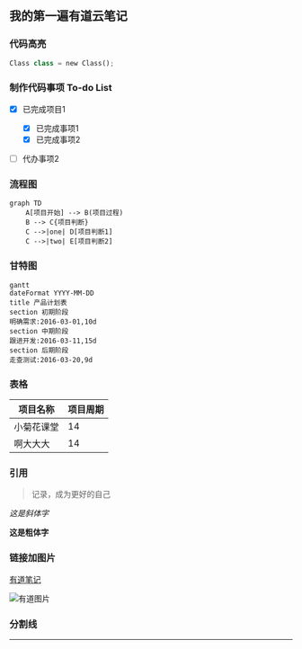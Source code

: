## 我的第一遍有道云笔记

### 代码高亮
```python
Class class = new Class();
```
### 制作代码事项 To-do List

- [x] 已完成项目1
    - [x] 已完成事项1
    - [x] 已完成事项2
- [ ] 代办事项2


###  流程图

```
graph TD
    A[项目开始] --> B(项目过程)
    B --> C{项目判断}
    C -->|one| D[项目判断1]
    C -->|two| E[项目判断2]
```

### 甘特图

```
gantt
dateFormat YYYY-MM-DD
title 产品计划表
section 初期阶段
明确需求:2016-03-01,10d
section 中期阶段
跟进开发:2016-03-11,15d
section 后期阶段
走查测试:2016-03-20,9d
```

### 表格

项目名称 | 项目周期
---|---
小菊花课堂 | 14
啊大大大 | 14

### 引用

> 记录，成为更好的自己

*这是斜体字*

**这是粗体字**

### 链接加图片

[有道笔记](Http://www.baidu.com)

![有道图片](http://note.youdao.com/favicon.ico)


### 分割线

***

